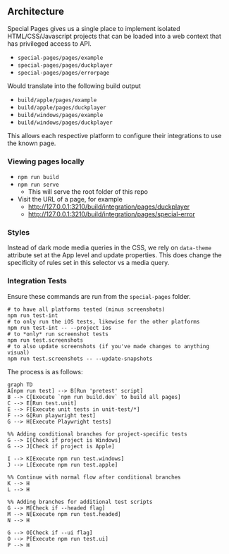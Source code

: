 ## Architecture

Special Pages gives us a single place to implement isolated HTML/CSS/Javascript projects that can be loaded into a web context that has privileged access to API.

- `special-pages/pages/example`
- `special-pages/pages/duckplayer`
- `special-pages/pages/errorpage`

Would translate into the following build output

- `build/apple/pages/example`
- `build/apple/pages/duckplayer`
- `build/windows/pages/example`
- `build/windows/pages/duckplayer`

This allows each respective platform to configure their integrations to use the known page.

### Viewing pages locally

- `npm run build`
- `npm run serve`
  - This will serve the root folder of this repo
- Visit the URL of a page, for example
    - http://127.0.0.1:3210/build/integration/pages/duckplayer
    - http://127.0.0.1:3210/build/integration/pages/special-error

### Styles

Instead of dark mode media queries in the CSS, we rely on `data-theme` attribute set at the App level and update properties. This does change the specificity of rules set in this selector vs a media query.

### Integration Tests

Ensure these commands are run from the `special-pages` folder.

```shell
# to have all platforms tested (minus screenshots)
npm run test-int
# to only run the iOS tests, likewise for the other platforms
npm run test-int -- --project ios
# to *only* run screenshot tests
npm run test.screenshots
# to also update screenshots (if you've made changes to anything visual)
npm run test.screenshots -- --update-snapshots
```

The process is as follows:

```mermaid
graph TD
A[npm run test] --> B[Run 'pretest' script]
B --> C[Execute `npm run build.dev` to build all pages]
C --> E[Run test.unit]
E --> F[Execute unit tests in unit-test/*]
F --> G[Run playwright test]
G --> H[Execute Playwright tests]

%% Adding conditional branches for project-specific tests
G --> I[Check if project is Windows]
G --> J[Check if project is Apple]

I --> K[Execute npm run test.windows]
J --> L[Execute npm run test.apple]

%% Continue with normal flow after conditional branches
K --> H
L --> H

%% Adding branches for additional test scripts
G --> M[Check if --headed flag]
M --> N[Execute npm run test.headed]
N --> H

G --> O[Check if --ui flag]
O --> P[Execute npm run test.ui]
P --> H
```
